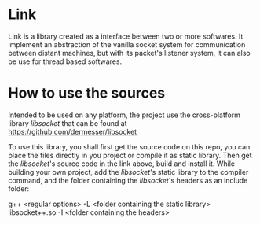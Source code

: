 # Link
Link is a library created as a interface between two or more softwares.
It implement an abstraction of the vanilla socket system for communication between distant 
machines, but with its packet's listener system, it can also be use for thread based softwares.

# How to use the sources
Intended to be used on any platform, the project use the cross-platform library *libsocket* that can 
be found at https://github.com/dermesser/libsocket

To use this library, you shall first get the source code on this repo, you can place the files directly 
in you project or compile it as static library. 
Then get the *libsocket*'s source code in the link above, build and install it.
While building your own project, add the *libsocket*'s static library to the compiler command, and the
folder containing the *libsocket*'s headers as an include folder:

  g++ \<regular options\> -L \<folder containing the static library\> libsocket++.so -I \<folder containing the headers\>
